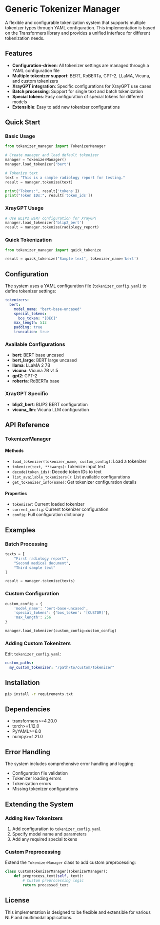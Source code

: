 # Generic Tokenizer Manager

A flexible and configurable tokenization system that supports multiple tokenizer types through YAML configuration. This implementation is based on the Transformers library and provides a unified interface for different tokenization needs.

## Features

- **Configuration-driven**: All tokenizer settings are managed through a YAML configuration file
- **Multiple tokenizer support**: BERT, RoBERTa, GPT-2, LLaMA, Vicuna, and custom tokenizers
- **XrayGPT integration**: Specific configurations for XrayGPT use cases
- **Batch processing**: Support for single text and batch tokenization
- **Special tokens**: Easy configuration of special tokens for different models
- **Extensible**: Easy to add new tokenizer configurations

## Quick Start

### Basic Usage

```python
from tokenizer_manager import TokenizerManager

# Create manager and load default tokenizer
manager = TokenizerManager()
manager.load_tokenizer('bert')

# Tokenize text
text = "This is a sample radiology report for testing."
result = manager.tokenize(text)

print("Tokens:", result['tokens'])
print("Token IDs:", result['token_ids'])
```

### XrayGPT Usage

```python
# Use BLIP2 BERT configuration for XrayGPT
manager.load_tokenizer('blip2_bert')
result = manager.tokenize(radiology_report)
```

### Quick Tokenization

```python
from tokenizer_manager import quick_tokenize

result = quick_tokenize("Sample text", tokenizer_name='bert')
```

## Configuration

The system uses a YAML configuration file (`tokenizer_config.yaml`) to define tokenizer settings:

```yaml
tokenizers:
  bert:
    model_name: "bert-base-uncased"
    special_tokens:
      bos_token: "[DEC]"
    max_length: 512
    padding: true
    truncation: true
```

### Available Configurations

- **bert**: BERT base uncased
- **bert_large**: BERT large uncased
- **llama**: LLaMA 2 7B
- **vicuna**: Vicuna 7B v1.5
- **gpt2**: GPT-2
- **roberta**: RoBERTa base

### XrayGPT Specific

- **blip2_bert**: BLIP2 BERT configuration
- **vicuna_llm**: Vicuna LLM configuration

## API Reference

### TokenizerManager

#### Methods

- `load_tokenizer(tokenizer_name, custom_config)`: Load a tokenizer
- `tokenize(text, **kwargs)`: Tokenize input text
- `decode(token_ids)`: Decode token IDs to text
- `list_available_tokenizers()`: List available configurations
- `get_tokenizer_info(name)`: Get tokenizer configuration details

#### Properties

- `tokenizer`: Current loaded tokenizer
- `current_config`: Current tokenizer configuration
- `config`: Full configuration dictionary

## Examples

### Batch Processing

```python
texts = [
    "First radiology report",
    "Second medical document",
    "Third sample text"
]

result = manager.tokenize(texts)
```

### Custom Configuration

```python
custom_config = {
    'model_name': 'bert-base-uncased',
    'special_tokens': {'bos_token': '[CUSTOM]'},
    'max_length': 256
}

manager.load_tokenizer(custom_config=custom_config)
```

### Adding Custom Tokenizers

Edit `tokenizer_config.yaml`:

```yaml
custom_paths:
  my_custom_tokenizer: "/path/to/custom/tokenizer"
```

## Installation

```bash
pip install -r requirements.txt
```

## Dependencies

- transformers>=4.20.0
- torch>=1.12.0
- PyYAML>=6.0
- numpy>=1.21.0

## Error Handling

The system includes comprehensive error handling and logging:

- Configuration file validation
- Tokenizer loading errors
- Tokenization errors
- Missing tokenizer configurations

## Extending the System

### Adding New Tokenizers

1. Add configuration to `tokenizer_config.yaml`
2. Specify model name and parameters
3. Add any required special tokens

### Custom Preprocessing

Extend the `TokenizerManager` class to add custom preprocessing:

```python
class CustomTokenizerManager(TokenizerManager):
    def preprocess_text(self, text):
        # Custom preprocessing logic
        return processed_text
```

## License

This implementation is designed to be flexible and extensible for various NLP and multimodal applications.